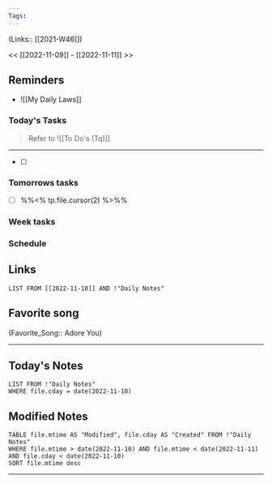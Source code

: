 ```yaml
---
Tags:
---
```

(Links:: [[2021-W46]])

<< [[2022-11-09]] - [[2022-11-11]] >>
## Reminders
- ![[My Daily Laws]]
### Today's Tasks
> Refer to ![[To Do's (Tq)]]
---
- [ ] 



### Tomorrows tasks
- [ ] %%<% tp.file.cursor(2) %>%%
### Week tasks
### Schedule

## Links
```dataview
LIST FROM [[2022-11-10]] AND !"Daily Notes"
```
## Favorite song
(Favorite_Song:: Adore You)
___
## Today's Notes
```dataview
LIST FROM !"Daily Notes"
WHERE file.cday = date(2022-11-10)
```
## Modified Notes
```dataview
TABLE file.mtime AS "Modified", file.cday AS "Created" FROM !"Daily Notes" 
WHERE file.mtime > date(2022-11-10) AND file.mtime < date(2022-11-11) AND file.cday < date(2022-11-10)
SORT file.mtime desc
```
___
